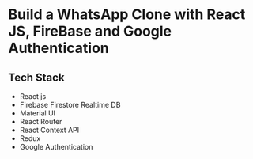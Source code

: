 <h1>
Build a WhatsApp Clone with React JS, FireBase and Google Authentication
</h1>
<h2>Tech Stack</h2>
<ul type="disc">
<li>React js</li>
<li>Firebase Firestore Realtime DB</li>
<li>Material UI</li>
<li>React Router</li>
<li>React Context API</li>
<li>Redux</li>
<li>Google Authentication</li>
</ul>
